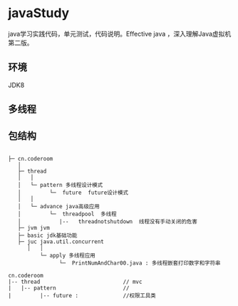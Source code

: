 
# javaStudy

java学习实践代码，单元测试，代码说明。Effective java ，深入理解Java虚拟机第二版。

## 环境
JDK8

## 多线程

## 包结构
```

├─ cn.coderoom
   │  
   ├─ thread
   │   │
   │   └─ pattern 多线程设计模式
   │         └─  future  future设计模式
   │   │
   │   └─ advance java高级应用
   │         └─  threadpool  多线程
   │            |--   threadnotshutdown  线程没有手动关闭的危害
   ├─ jvm jvm
   ├─ basic jdk基础功能
   ├─ juc java.util.concurrent
      │   │
          └─ apply 多线程应用
                └─  PrintNumAndChar00.java : 多线程嵌套打印数字和字符串

```


```
cn.coderoom
|-- thread                          // mvc
|   |-- pattern                     // 
|         |-- future :              //权限工具类

```